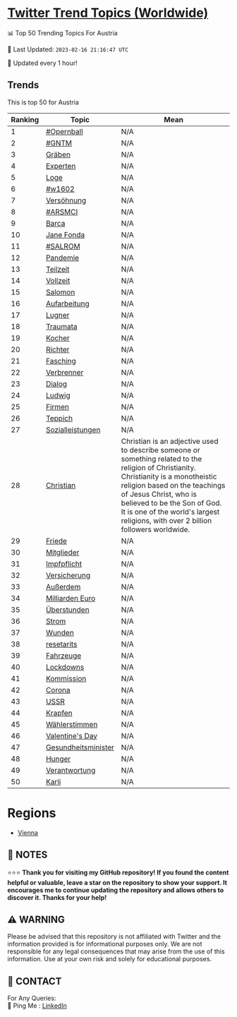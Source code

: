 [Twitter Trend Topics (Worldwide)](https://github.com/ErcinDedeoglu/Twitter-Trend-Topics)
==========


📊 Top 50 Trending Topics For Austria

📆 Last Updated: `2023-02-16 21:16:47 UTC`

🔧 Updated every 1 hour!


## Trends

This is top 50 for Austria

| Ranking | Topic | Mean |
| ------- | ------------ | ------------ |
| 1 | [#Opernball](http://twitter.com/search?q=%23Opernball) | N/A |
| 2 | [#GNTM](http://twitter.com/search?q=%23GNTM) | N/A |
| 3 | [Gräben](http://twitter.com/search?q=Gr%c3%a4ben) | N/A |
| 4 | [Experten](http://twitter.com/search?q=Experten) | N/A |
| 5 | [Loge](http://twitter.com/search?q=Loge) | N/A |
| 6 | [#w1602](http://twitter.com/search?q=%23w1602) | N/A |
| 7 | [Versöhnung](http://twitter.com/search?q=Vers%c3%b6hnung) | N/A |
| 8 | [#ARSMCI](http://twitter.com/search?q=%23ARSMCI) | N/A |
| 9 | [Barca](http://twitter.com/search?q=Barca) | N/A |
| 10 | [Jane Fonda](http://twitter.com/search?q=Jane+Fonda) | N/A |
| 11 | [#SALROM](http://twitter.com/search?q=%23SALROM) | N/A |
| 12 | [Pandemie](http://twitter.com/search?q=Pandemie) | N/A |
| 13 | [Teilzeit](http://twitter.com/search?q=Teilzeit) | N/A |
| 14 | [Vollzeit](http://twitter.com/search?q=Vollzeit) | N/A |
| 15 | [Salomon](http://twitter.com/search?q=Salomon) | N/A |
| 16 | [Aufarbeitung](http://twitter.com/search?q=Aufarbeitung) | N/A |
| 17 | [Lugner](http://twitter.com/search?q=Lugner) | N/A |
| 18 | [Traumata](http://twitter.com/search?q=Traumata) | N/A |
| 19 | [Kocher](http://twitter.com/search?q=Kocher) | N/A |
| 20 | [Richter](http://twitter.com/search?q=Richter) | N/A |
| 21 | [Fasching](http://twitter.com/search?q=Fasching) | N/A |
| 22 | [Verbrenner](http://twitter.com/search?q=Verbrenner) | N/A |
| 23 | [Dialog](http://twitter.com/search?q=Dialog) | N/A |
| 24 | [Ludwig](http://twitter.com/search?q=Ludwig) | N/A |
| 25 | [Firmen](http://twitter.com/search?q=Firmen) | N/A |
| 26 | [Teppich](http://twitter.com/search?q=Teppich) | N/A |
| 27 | [Sozialleistungen](http://twitter.com/search?q=Sozialleistungen) | N/A |
| 28 | [Christian](http://twitter.com/search?q=Christian) | Christian is an adjective used to describe someone or something related to the religion of Christianity. Christianity is a monotheistic religion based on the teachings of Jesus Christ, who is believed to be the Son of God. It is one of the world's largest religions, with over 2 billion followers worldwide. |
| 29 | [Friede](http://twitter.com/search?q=Friede) | N/A |
| 30 | [Mitglieder](http://twitter.com/search?q=Mitglieder) | N/A |
| 31 | [Impfpflicht](http://twitter.com/search?q=Impfpflicht) | N/A |
| 32 | [Versicherung](http://twitter.com/search?q=Versicherung) | N/A |
| 33 | [Außerdem](http://twitter.com/search?q=Au%c3%9ferdem) | N/A |
| 34 | [Milliarden Euro](http://twitter.com/search?q=Milliarden+Euro) | N/A |
| 35 | [Überstunden](http://twitter.com/search?q=%c3%9cberstunden) | N/A |
| 36 | [Strom](http://twitter.com/search?q=Strom) | N/A |
| 37 | [Wunden](http://twitter.com/search?q=Wunden) | N/A |
| 38 | [resetarits](http://twitter.com/search?q=resetarits) | N/A |
| 39 | [Fahrzeuge](http://twitter.com/search?q=Fahrzeuge) | N/A |
| 40 | [Lockdowns](http://twitter.com/search?q=Lockdowns) | N/A |
| 41 | [Kommission](http://twitter.com/search?q=Kommission) | N/A |
| 42 | [Corona](http://twitter.com/search?q=Corona) | N/A |
| 43 | [USSR](http://twitter.com/search?q=USSR) | N/A |
| 44 | [Krapfen](http://twitter.com/search?q=Krapfen) | N/A |
| 45 | [Wählerstimmen](http://twitter.com/search?q=W%c3%a4hlerstimmen) | N/A |
| 46 | [Valentine's Day](http://twitter.com/search?q=Valentine%27s+Day) | N/A |
| 47 | [Gesundheitsminister](http://twitter.com/search?q=Gesundheitsminister) | N/A |
| 48 | [Hunger](http://twitter.com/search?q=Hunger) | N/A |
| 49 | [Verantwortung](http://twitter.com/search?q=Verantwortung) | N/A |
| 50 | [Karli](http://twitter.com/search?q=Karli) | N/A |



# Regions

* [Vienna](</Austria/Vienna.md>)



## 📝 NOTES

⭐⭐⭐ **Thank you for visiting my GitHub repository! If you found the content helpful or valuable, leave a star on the repository to show your support. It encourages me to continue updating the repository and allows others to discover it. Thanks for your help!**


## ⚠️ WARNING

Please be advised that this repository is not affiliated with Twitter and the information provided is for informational purposes only. We are not responsible for any legal consequences that may arise from the use of this information. Use at your own risk and solely for educational purposes.


## 📨 CONTACT

 For Any Queries:  
            🏓 Ping Me : [LinkedIn](https://www.linkedin.com/in/ercindedeoglu/)
